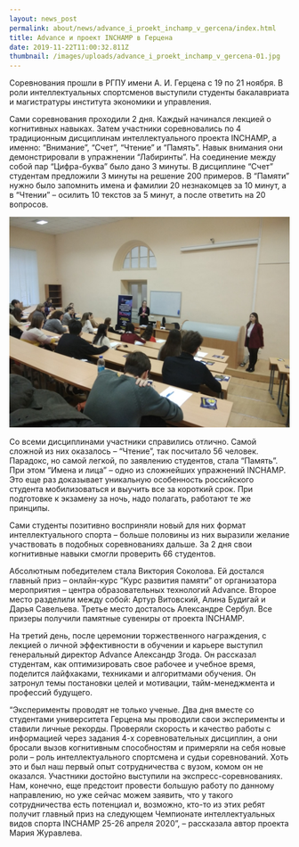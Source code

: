 ```yaml
---
layout: news_post
permalink: about/news/advance_i_proekt_inchamp_v_gercena/index.html
title: Advance и проект INCHAMP в Герцена
date: 2019-11-22T11:00:32.811Z
thumbnail: /images/uploads/advance_i_proekt_inchamp_v_gercena-01.jpg
---
```

Соревнования прошли в РГПУ имени А. И. Герцена с 19 по 21 ноября. В роли интеллектуальных спортсменов выступили студенты бакалавриата и магистратуры института экономики и управления.

Сами соревнования проходили 2 дня. Каждый начинался лекцией о когнитивных навыках. Затем участники соревновались по 4 традиционным дисциплинам интеллектуального проекта INCHAMP, а именно: “Внимание”, “Счет”, “Чтение” и “Память”. Навык внимания они демонстрировали в упражнении “Лабиринты”. На соединение между собой пар “Цифра-буква” было дано 3 минуты. В дисциплине “Счет” студентам предложили 3 минуты на решение 200 примеров. В “Памяти” нужно было запомнить имена и фамилии 20 незнакомцев за 10 минут, а в “Чтении” – осилить 10 текстов за 5 минут, а после ответить на 20 вопросов.

![](/images/uploads/advance_i_proekt_inchamp_v_gercena-02.jpg)

Со всеми дисциплинами участники справились отлично. Самой сложной из них оказалось – “Чтение”, так посчитало 56 человек. Парадокс, но самой легкой, по заявлению студентов, стала “Память”. При этом “Имена и лица” – одно из сложнейших упражнений INCHAMP. Это еще раз доказывает уникальную особенность российского студента мобилизоваться и выучить все за короткий срок. При подготовке к экзамену за ночь, надо полагать, работают те же принципы.

Сами студенты позитивно восприняли новый для них формат интеллектуального спорта – больше половины из них выразили желание участвовать в подобных соревнованиях дальше. За 2 дня свои когнитивные навыки смогли проверить 66 студентов.

Абсолютным победителем стала Виктория Соколова. Ей достался главный приз – онлайн-курс “Курс развития памяти” от организатора мероприятия – центра образовательных технологий Advance. Второе место разделили между собой: Артур Витовский, Алина Будигай и Дарья Савельева. Третье место досталось Александре Сербул. Все призеры получили памятные сувениры от проекта INCHAMP.

На третий день, после церемонии торжественного награждения, с лекцией о личной эффективности в обучении и карьере выступил генеральный директор Advance Александр Згода. Он рассказал студентам, как оптимизировать свое рабочее и учебное время, поделится лайфхаками, техниками и алгоритмами обучения. Он затронул темы постановки целей и мотивации, тайм-менеджмента и профессий будущего.

“Эксперименты проводят не только ученые. Два дня вместе со студентами университета Герцена мы проводили свои эксперименты и ставили личные рекорды. Проверяли скорость и качество работы с информацией через задания 4-х соревновательных дисциплин, а они бросали вызов когнитивным способностям и примеряли на себя новые роли – роль интеллектуального спортсмена и судьи соревнований. Хоть это и был наш первый опыт сотрудничества с вузом, комом он не оказался. Участники достойно выступили на экспресс-соревнованиях. Нам, конечно, еще предстоит провести большую работу по данному направлению, но уже сейчас можем заявить, что у такого сотрудничества есть потенциал и, возможно, кто-то из этих ребят получит главный приз на следующем Чемпионате интеллектуальных видов спорта INCHAMP 25-26 апреля 2020”, – рассказала автор проекта Мария Журавлева.